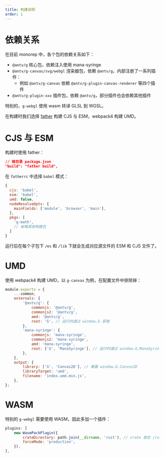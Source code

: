 ```yaml
---
title: 构建说明
order: 1
---
```


# 依赖关系

在目前 monorep 中，各个包的依赖关系如下：

- `@antv/g` 核心包，依赖注入使用 mana-syringe
- `@antv/g-canvas/svg/webgl` 渲染器包，依赖 `@antv/g`，内部注册了一系列插件：
  - 例如 `@antv/g-canvas` 依赖 `@antv/g-plugin-canvas-renderer` 等四个插件
- `@antv/g-plugin-xxx` 插件包，依赖 `@antv/g`，部分插件也会依赖其他插件

特别的，`g-webgl` 使用 wasm 转译 GLSL 到 WGSL。

在构建时我们选择 [father](https://github.com/umijs/father) 构建 CJS 与 ESM，webpack4 构建 UMD。

# CJS 与 ESM

构建时使用 father：

```json
// 根目录 package.json
"build": "father build",
```

在 `fatherrc` 中选择 `babel` 模式：

```js
{
  cjs: 'babel',
  esm: 'babel',
  umd: false,
  nodeResolveOpts: {
    mainFields: ['module', 'browser', 'main'],
  },
  pkgs: [
    'g-math',
    // 省略其他构建包
  ]
}
```

运行后在每个子包下 `/es` 和 `/lib` 下就会生成对应源文件的 ESM 和 CJS 文件了。

# UMD

使用 webpack4 构建 UMD，以 `g-canvas` 为例，在配置文件中排除掉：

```js
module.exports = {
    ...common,
    externals: {
        '@antv/g': {
            commonjs: '@antv/g',
            commonjs2: '@antv/g',
            amd: '@antv/g',
            root: 'G', // 运行时通过 window.G 获取
        },
        'mana-syringe': {
            commonjs: 'mana-syringe',
            commonjs2: 'mana-syringe',
            amd: 'mana-syringe',
            root: ['G', 'ManaSyringe'], // 运行时通过 window.G.ManaSyringe 获取
        },
    },
    output: {
        library: ['G', 'Canvas2D'], // 暴露 window.G.Canvas2D
        libraryTarget: 'umd',
        filename: 'index.umd.min.js',
    },
};
```

# WASM

特别的 `g-webgl` 需要使用 WASM，因此多加一个插件：

```js
plugins: [
    new WasmPackPlugin({
        crateDirectory: path.join(__dirname, 'rust'), // crate 放在 /rust 下
        forceMode: 'production',
    }),
],
```
